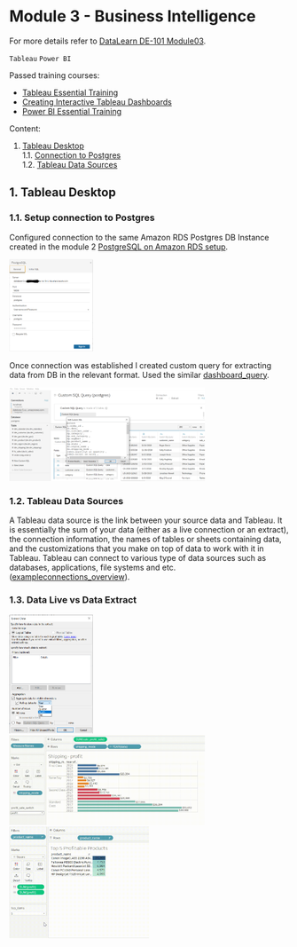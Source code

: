 # Module 3 - Business Intelligence
For more details refer to [DataLearn DE-101 Module03](https://github.com/Data-Learn/data-engineering/tree/master/DE-101%20Modules/Module03).

`Tableau` `Power BI`

Passed training courses:
- [Tableau Essential Training](https://www.linkedin.com/learning/tableau-essential-training-14959992)
- [Creating Interactive Tableau Dashboards](https://www.linkedin.com/learning/creating-interactive-tableau-dashboards/design-dashboards-in-tableau)
- [Power BI Essential Training](https://www.linkedin.com/learning/power-bi-essential-training-2020)

Content:
1. [Tableau Desktop](https://github.com/souluran/datalearn101/tree/dev/DE-101/Module3#1-tableau-desktop) \
1.1. [Connection to Postgres](https://github.com/souluran/datalearn101/tree/dev/DE-101/Module3#11-setup-connection-to-postgres) \
1.2. [Tableau Data Sources](https://github.com/souluran/datalearn101/tree/dev/DE-101/Module3#12-tableau-data-sources)

## 1. Tableau Desktop
### 1.1. Setup connection to Postgres
Configured connection to the same Amazon RDS Postgres DB Instance created in the module 2 [PostgreSQL on Amazon RDS setup](https://github.com/souluran/datalearn101/tree/master/DE-101/Module2#7-postgresql-on-amazon-rds-setup).

<img src="https://github.com/souluran/datalearn101/blob/dev/DE-101/Module3/image/tableau/tableau_data-source_amazon-rds-postgres.PNG" width=30% height=30%>

Once connection was established I created custom query for extracting data from DB in the relevant format. Used the similar [dashboard_query](https://github.com/souluran/datalearn101/blob/master/DE-101/Module2/dashboard_query.sql).

<img src="https://github.com/souluran/datalearn101/blob/dev/DE-101/Module3/image/tableau/tableau_data-source_custom-query.PNG" width=70% height=70%>

### 1.2. Tableau Data Sources
A Tableau data source is the link between your source data and Tableau. It is essentially the sum of your data (either as a live connection or an extract), the connection information, the names of tables or sheets containing data, and the customizations that you make on top of data to work with it in Tableau.
Tableau can connect to various type of data sources such as databases, applications, file systems and etc. ([exampleconnections_overview](https://help.tableau.com/current/pro/desktop/en-us/exampleconnections_overview.htm)).

### 1.3. Data Live vs Data Extract

<img src="https://github.com/souluran/datalearn101/blob/dev/DE-101/Module3/image/tableau/tableau_data-source_extract-connection.PNG" width=30% height=30%>


<img src="https://github.com/souluran/datalearn101/blob/dev/DE-101/Module3/image/tableau/profit-sale-switcher_in-action.gif" width=70% height=70%>

<img src="https://github.com/souluran/datalearn101/blob/dev/DE-101/Module3/image/tableau/top-items_in_action.gif" width=50% height=50%>
